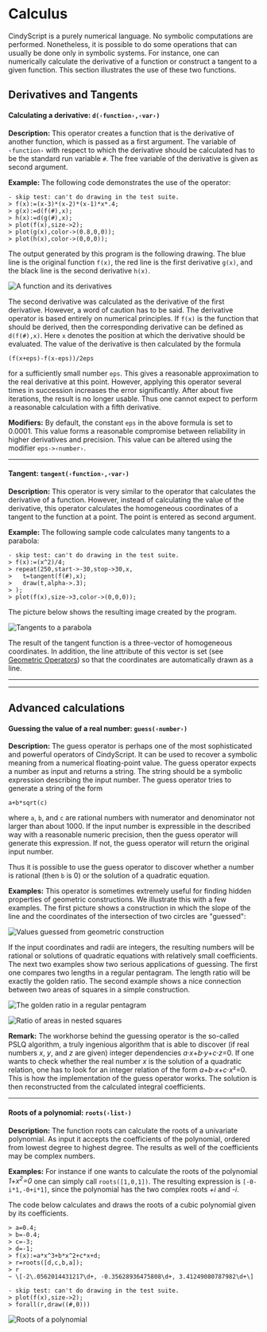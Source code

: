 #  Calculus

CindyScript is a purely numerical language.
No symbolic computations are performed.
Nonetheless, it is possible to do some operations that can usually be done only in symbolic systems.
For instance, one can numerically calculate the derivative of a function or construct a tangent to a given function.
This section illustrates the use of these two functions.

##  Derivatives and Tangents

#### Calculating a derivative: `d(‹function›,‹var›)`

**Description:**
This operator creates a function that is the derivative of another function, which is passed as a first argument.
The variable of `‹function›` with respect to which the derivative should be calculated has to be the standard run variable `#`.
The free variable of the derivative is given as second argument.

**Example:**
The following code demonstrates the use of the operator:

    - skip test: can't do drawing in the test suite.
    > f(x):=(x-3)*(x-2)*(x-1)*x*.4;
    > g(x):=d(f(#),x);
    > h(x):=d(g(#),x);
    > plot(f(x),size->2);
    > plot(g(x),color->(0.8,0,0));
    > plot(h(x),color->(0,0,0));

The output generated by this program is the following drawing.
The blue line is the original function `f(x)`, the red line is the first derivative `g(x)`, and the black line is the second derivative `h(x)`.

![A function and its derivatives](img/CurDisX.png)

The second derivative was calculated as the derivative of the first derivative.
However, a word of caution has to be said.
The derivative operator is based entirely on numerical principles.
If `f(x)` is the function that should be derived, then the corresponding derivative can be defined as `d(f(#),x)`.
Here `x` denotes the position at which the derivative should be evaluated.
The value of the derivative is then calculated by the formula

    (f(x+eps)-f(x-eps))/2eps

for a sufficiently small number `eps`.
This gives a reasonable approximation to the real derivative at this point.
However, applying this operator several times in succession increases the error significantly.
After about five iterations, the result is no longer usable.
Thus one cannot expect to perform a reasonable calculation with a fifth derivative.

**Modifiers:**
By default, the constant `eps` in the above formula is set to 0.0001.
This value forms a reasonable compromise between reliability in higher derivatives and precision.
This value can be altered using the modifier `eps->‹number›`.

------

#### Tangent: `tangent(‹function›,‹var›)`

**Description:**
This operator is very similar to the operator that calculates the derivative of a function.
However, instead of calculating the value of the derivative, this operator calculates the homogeneous coordinates of a tangent to the function at a point.
The point is entered as second argument.

**Example:**
The following sample code calculates many tangents to a parabola:

    - skip test: can't do drawing in the test suite.
    > f(x):=(x^2)/4;
    > repeat(250,start->-30,stop->30,x,
    >   t=tangent(f(#),x);
    >   draw(t,alpha->.3);
    > );
    > plot(f(x),size->3,color->(0,0,0));

The picture below shows the resulting image created by the program.

![Tangents to a parabola](img/ParabolaX.png)

The result of the tangent function is a three-vector of homogeneous coordinates.
In addition, the line attribute of this vector is set (see [Geometric Operators](Geometric_Operators)) so that the coordinates are automatically drawn as a line.

------

------

##  Advanced calculations

#### Guessing the value of a real number: `guess(‹number›)`

**Description:**
The guess operator is perhaps one of the most sophisticated and powerful operators of CindyScript.
It can be used to recover a symbolic meaning from a numerical floating-point value.
The guess operator expects a number as input and returns a string.
The string should be a symbolic expression describing the input number.
The guess operator tries to generate a string of the form

    a+b*sqrt(c)

where `a`, `b`, and `c` are rational numbers with numerator and denominator not larger than about 1000.
If the input number is expressible in the described way with a reasonable numeric precision, then the guess operator will generate this expression.
If not, the guess operator will return the original input number.

Thus it is possible to use the guess operator to discover whether a number is rational (then `b` is 0) or the solution of a quadratic equation.

**Examples:**
This operator is sometimes extremely useful for finding hidden properties of geometric constructions.
We illustrate this with a few examples.
The first picture shows a construction in which the slope of the line and the coordinates of the intersection of two circles are "guessed":

![Values guessed from geometric construction](img/GuessX.png)

If the input coordinates and radii are integers, the resulting numbers will be rational or solutions of quadratic equations with relatively small coefficients.
The next two examples show two serious applications of guessing.
The first one compares two lengths in a regular pentagram.
The length ratio will be exactly the golden ratio.
The second example shows a nice connection between two areas of squares in a simple construction.

![The golden ratio in a regular pentagram](img/Guess2X.png)

![Ratio of areas in nested squares](img/Guess3X.png)

**Remark:**
The workhorse behind the guessing operator is the so-called PSLQ algorithm, a truly ingenious algorithm that is able to discover (if real numbers *x*, *y*, and *z* are given) integer dependencies *a*·*x*+*b*·*y*+*c*·*z*=0.
If one wants to check whether the real number *x* is the solution of a quadratic relation, one has to look for an integer relation of the form *a*+*b*·*x*+*c*·*x*²=0.
This is how the implementation of the guess operator works.
The solution is then reconstructed from the calculated integral coefficients.

------

#### Roots of a polynomial: `roots(‹list›)`

**Description:**
The function roots can calculate the roots of a univariate polynomial.
As input it accepts the coefficients of the polynomial, ordered from lowest degree to highest degree.
The results as well of the coefficients may be complex numbers.

**Examples:**
For instance if one wants to calculate the roots of the polynomial *1+x<sup>2</sup>=0* one can simply call `roots([1,0,1])`.
The resulting expression is `[-0-i*1,-0+i*1]`, since the polynomial has the two complex roots *+i* and *-i*.

The code below calculates and draws the roots of a cubic polynomial given by its coefficients.

    > a=0.4;
    > b=-0.4;
    > c=-3;
    > d=-1;
    > f(x):=a*x^3+b*x^2+c*x+d;
    > r=roots([d,c,b,a]);
    > r
    ~ \[-2\.0562014431217\d+, -0.35628936475808\d+, 3.41249080787982\d+\]

    - skip test: can't do drawing in the test suite.
    > plot(f(x),size->2);
    > forall(r,draw((#,0)))

![Roots of a polynomial](img/RootsX.png)
